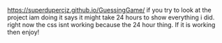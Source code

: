 https://superdupercjz.github.io/GuessingGame/ if you try to look at the project iam doing it says it might take 24 hours to show everything i did. right now the css isnt working because the 24 hour thing. If it is working then enjoy!

